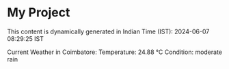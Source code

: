 # My Project

This content is dynamically generated in Indian Time (IST): 2024-06-07 08:29:25 IST


Current Weather in Coimbatore:
Temperature: 24.88 °C
Condition: moderate rain
